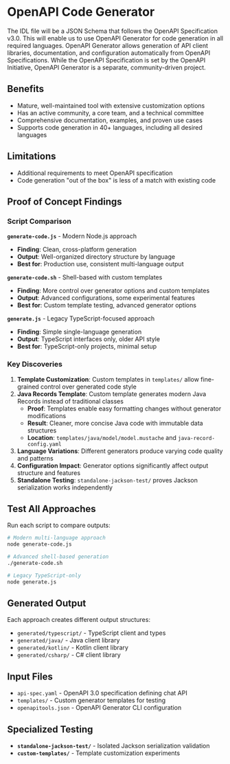 # OpenAPI Code Generator

The IDL file will be a JSON Schema that follows the OpenAPI Specification v3.0. This will enable us to use OpenAPI Generator for code generation in all required languages. OpenAPI Generator allows generation of API client libraries, documentation, and configuration automatically from OpenAPI Specifications. While the OpenAPI Specification is set by the OpenAPI Initiative, OpenAPI Generator is a separate, community-driven project.

## Benefits
- Mature, well-maintained tool with extensive customization options
- Has an active community, a core team, and a technical committee
- Comprehensive documentation, examples, and proven use cases
- Supports code generation in 40+ languages, including all desired languages

## Limitations
- Additional requirements to meet OpenAPI specification
- Code generation "out of the box" is less of a match with existing code

## Proof of Concept Findings

### Script Comparison

**`generate-code.js`** - Modern Node.js approach
- **Finding**: Clean, cross-platform generation
- **Output**: Well-organized directory structure by language
- **Best for**: Production use, consistent multi-language output

**`generate-code.sh`** - Shell-based with custom templates
- **Finding**: More control over generator options and custom templates
- **Output**: Advanced configurations, some experimental features
- **Best for**: Custom template testing, advanced generator options

**`generate.js`** - Legacy TypeScript-focused approach
- **Finding**: Simple single-language generation
- **Output**: TypeScript interfaces only, older API style
- **Best for**: TypeScript-only projects, minimal setup

### Key Discoveries

1. **Template Customization**: Custom templates in `templates/` allow fine-grained control over generated code style
2. **Java Records Template**: Custom template generates modern Java Records instead of traditional classes
   - **Proof**: Templates enable easy formatting changes without generator modifications
   - **Result**: Cleaner, more concise Java code with immutable data structures
   - **Location**: `templates/java/model/model.mustache` and `java-record-config.yaml`
3. **Language Variations**: Different generators produce varying code quality and patterns
4. **Configuration Impact**: Generator options significantly affect output structure and features
5. **Standalone Testing**: `standalone-jackson-test/` proves Jackson serialization works independently

## Test All Approaches

Run each script to compare outputs:

```bash
# Modern multi-language approach
node generate-code.js

# Advanced shell-based generation
./generate-code.sh

# Legacy TypeScript-only
node generate.js
```

## Generated Output

Each approach creates different output structures:
- `generated/typescript/` - TypeScript client and types
- `generated/java/` - Java client library
- `generated/kotlin/` - Kotlin client library
- `generated/csharp/` - C# client library

## Input Files

- `api-spec.yaml` - OpenAPI 3.0 specification defining chat API
- `templates/` - Custom generator templates for testing
- `openapitools.json` - OpenAPI Generator CLI configuration

## Specialized Testing

- **`standalone-jackson-test/`** - Isolated Jackson serialization validation
- **`custom-templates/`** - Template customization experiments